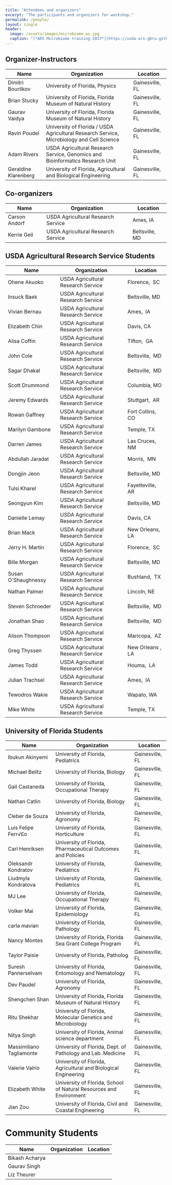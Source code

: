 ```yaml
---
title: "Attendees and organizers"
excerpt: "The participants and organizers for workshop."
permalink: /people/
layout: single
header:
  image: /assets/images/microbiome_ws.jpg
  caption: "[*ARS Microbiome training 2017*](https://usda-ars-gbru.github.io/Microbiome-workshop/)"
---
```


## Organizer-Instructors


Name | Organization | Location
-- | -- | --
Dimitri Bourilkov | University of Florida, Physics | Gainesville,  FL
Brian Stucky | University of Florida, Florida Museum of Natural History | Gainesville,  FL
Gaurav Vaidya | University of Florida, Florida Museum of Natural History | Gainesville,  FL
Ravin Poudel | University of Florida / USDA Agricultural Research Service, Microbiology   and Cell Science | Gainesville,  FL
Adam Rivers | USDA Agricultural Research Service, Genomics and Bioinformatics Research   Unit | Gainesville,  FL
Geraldine Klarenberg | University of Florida, Agricultural and Biological Engineering | Gainesville,  FL

## Co-organizers

Name | Organization | Location
-- | -- | --
Carson Andorf | USDA Agricultural Research Service | Ames, IA
Kerrie Geil | USDA Agricultural Research Service | Beltsville, MD

## USDA Agricultural Research Service Students

Name | Organization | Location
-- | -- | --
Ohene Akuoko | USDA Agricultural Research Service | Florence,  SC
Insuck Baek | USDA Agricultural Research Service | Beltsville, MD
Vivian Bernau | USDA Agricultural Research Service | Ames,  IA
Elizabeth Chin | USDA Agricultural Research Service | Davis, CA
Alisa Coffin | USDA Agricultural Research Service | Tifton,  GA
John Cole | USDA Agricultural Research Service | Beltsville,  MD
Sagar Dhakal | USDA Agricultural Research Service | Beltsville,  MD
Scott Drummond | USDA Agricultural Research Service | Columbia, MO
Jeremy Edwards | USDA Agricultural Research Service | Stuttgart,  AR
Rowan Gaffney | USDA Agricultural Research Service | Fort Collins,  CO
Marilyn Gambone | USDA Agricultural Research Service | Temple, TX
Darren James | USDA Agricultural Research Service | Las Cruces, NM
Abdullah Jaradat | USDA Agricultural Research Service | Morris,  MN
Dongjin Jeon | USDA Agricultural Research Service | Beltsville, MD
Tulsi Kharel | USDA Agricultural Research Service | Fayetteville, AR
Seongyun Kim | USDA Agricultural Research Service | Beltsville, MD
Danielle Lemay | USDA Agricultural Research Service | Davis, CA
Brian Mack | USDA Agricultural Research Service | New Orleans,  LA
Jerry H. Martin | USDA Agricultural Research Service | Florence,  SC
Bille Morgan | USDA Agricultural Research Service | Beltsville, MD
Susan O'Shaughnessy | USDA Agricultural Research Service | Bushland,  TX
Nathan Palmer | USDA Agricultural Research Service | Lincoln, NE
Steven Schroeder | USDA Agricultural Research Service | Beltsville,  MD
Jonathan Shao | USDA Agricultural Research Service | Beltsville,  MD
Alison Thompson | USDA Agricultural Research Service | Maricopa,  AZ
Greg Thyssen | USDA Agricultural Research Service | New Orleans ,  LA
James Todd | USDA Agricultural Research Service | Houma,  LA
Julian Trachsel | USDA Agricultural Research Service | Ames,  IA
Tewodros Wakie | USDA Agricultural Research Service | Wapato, WA
Mike White | USDA Agricultural Research Service | Temple, TX


## University of Florida Students

Name | Organization | Location
-- | -- | --
Ibukun Akinyemi | University of Florida, Pediatrics | Gainesville, FL
Michael Belitz | University of Florida, Biology | Gainesville, FL
Gail Castaneda | University of Florida, Occupational Therapy | Gainesville, FL
Nathan Catlin | University of Florida, Biology | Gainesville, FL
Cleber de Souza | University of Florida, Agronomy | Gainesville, FL
Luis Felipe Ferr√£o | University of Florida, Horticulture | Gainesville, FL
Carl Henriksen | University of Florida, Pharmaceutical Outcomes and Policies | Gainesville, FL
Oleksandr Kondratov | University of Florida, Pediatrics | Gainesville, FL
Liudmyla Kondratova | University of Florida, Pediatrics | Gainesville, FL
MJ Lee | University of Florida, Occupational Therapy | Gainesville, FL
Volker Mai | University of Florida, Epidemiology | Gainesville, FL
carla mavian | University of Florida, Pathology | Gainesville, FL
Nancy Montes | University of Florida, Florida Sea Grant College Program | Gainesville, FL
Taylor Paisie | University of Florida, Patholog | Gainesville, FL
Suresh Pannerselvam | University of Florida, Entomology and Nematology | Gainesville, FL
Dev Paudel | University of Florida, Agronomy | Gainesville, FL
Shengchen Shan | University of Florida, Florida Museum of Natural History | Gainesville, FL
Ritu Shekhar | University of Florida, Molecular Genetics and Microbiology | Gainesville, FL
Nitya Singh | University of Florida, Animal science department | Gainesville, FL
Massimiliano Tagliamonte | University of Florida, Dept. of Pathology and Lab. Medicine | Gainesville, FL
Valerie Valrio | University of Florida, Agricultural and Biological Engineering | Gainesville, FL
Elizabeth White | University of Florida, School of Natural Resources and Environment | Gainesville, FL
Jian Zou | University of Florida, Civil and Coastal Engineering | Gainesville, FL


# Community Students

Name | Organization | Location
-- | -- | --
Bikash Acharya |   |  
Gaurav Singh |   |  
Liz Theurer |   |  
